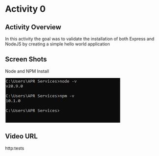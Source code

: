 # Activity 0

 ## Activity Overview
In this activity the goal was to validate the installation of both Express and NodeJS by creating a simple hello world application

## Screen Shots

Node and NPM Install

![Node and Npm](screenshots/NodeAndNpm.png)


## Video URL
http:tests